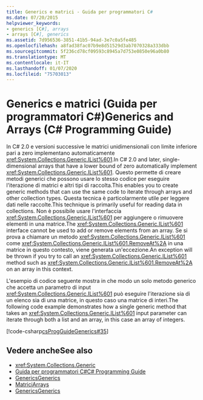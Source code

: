 ```yaml
---
title: Generics e matrici - Guida per programmatori C#
ms.date: 07/20/2015
helpviewer_keywords:
- generics [C#], arrays
- arrays [C#], generics
ms.assetid: 7d956536-3851-41b5-94ad-3e7c0a5fe485
ms.openlocfilehash: a8fad38fac07b9e8d51529d3ab7070328a333dbb
ms.sourcegitcommit: 5f236cd78cf09593c8945a7d753e0850e96a0b80
ms.translationtype: MT
ms.contentlocale: it-IT
ms.lasthandoff: 01/07/2020
ms.locfileid: "75703013"
---
```

# <a name="generics-and-arrays-c-programming-guide"></a><span data-ttu-id="f806c-102">Generics e matrici (Guida per programmatori C#)</span><span class="sxs-lookup"><span data-stu-id="f806c-102">Generics and Arrays (C# Programming Guide)</span></span>
<span data-ttu-id="f806c-103">In C# 2.0 e versioni successive le matrici unidimensionali con limite inferiore pari a zero implementano automaticamente <xref:System.Collections.Generic.IList%601>.</span><span class="sxs-lookup"><span data-stu-id="f806c-103">In C# 2.0 and later, single-dimensional arrays that have a lower bound of zero automatically implement <xref:System.Collections.Generic.IList%601>.</span></span> <span data-ttu-id="f806c-104">Questo permette di creare metodi generici che possono usare lo stesso codice per eseguire l'iterazione di matrici e altri tipi di raccolta.</span><span class="sxs-lookup"><span data-stu-id="f806c-104">This enables you to create generic methods that can use the same code to iterate through arrays and other collection types.</span></span> <span data-ttu-id="f806c-105">Questa tecnica è particolarmente utile per leggere dati nelle raccolte.</span><span class="sxs-lookup"><span data-stu-id="f806c-105">This technique is primarily useful for reading data in collections.</span></span> <span data-ttu-id="f806c-106">Non è possibile usare l'interfaccia <xref:System.Collections.Generic.IList%601> per aggiungere o rimuovere elementi in una matrice.</span><span class="sxs-lookup"><span data-stu-id="f806c-106">The <xref:System.Collections.Generic.IList%601> interface cannot be used to add or remove elements from an array.</span></span> <span data-ttu-id="f806c-107">Se si prova a chiamare un metodo <xref:System.Collections.Generic.IList%601> come <xref:System.Collections.Generic.IList%601.RemoveAt%2A> in una matrice in questo contesto, viene generata un'eccezione.</span><span class="sxs-lookup"><span data-stu-id="f806c-107">An exception will be thrown if you try to call an <xref:System.Collections.Generic.IList%601> method such as <xref:System.Collections.Generic.IList%601.RemoveAt%2A> on an array in this context.</span></span>  
  
 <span data-ttu-id="f806c-108">L'esempio di codice seguente mostra in che modo un solo metodo generico che accetta un parametro di input <xref:System.Collections.Generic.IList%601> può eseguire l'iterazione sia di un elenco sia di una matrice, in questo caso una matrice di interi.</span><span class="sxs-lookup"><span data-stu-id="f806c-108">The following code example demonstrates how a single generic method that takes an <xref:System.Collections.Generic.IList%601> input parameter can iterate through both a list and an array, in this case an array of integers.</span></span>  
  
 [!code-csharp[csProgGuideGenerics#35](~/samples/snippets/csharp/VS_Snippets_VBCSharp/csProgGuideGenerics/CS/Generics.cs#35)]  
  
## <a name="see-also"></a><span data-ttu-id="f806c-109">Vedere anche</span><span class="sxs-lookup"><span data-stu-id="f806c-109">See also</span></span>

- <xref:System.Collections.Generic>
- [<span data-ttu-id="f806c-110">Guida per programmatori C#</span><span class="sxs-lookup"><span data-stu-id="f806c-110">C# Programming Guide</span></span>](../index.md)
- [<span data-ttu-id="f806c-111">Generics</span><span class="sxs-lookup"><span data-stu-id="f806c-111">Generics</span></span>](./index.md)
- [<span data-ttu-id="f806c-112">Matrici</span><span class="sxs-lookup"><span data-stu-id="f806c-112">Arrays</span></span>](../arrays/index.md)
- [<span data-ttu-id="f806c-113">Generics</span><span class="sxs-lookup"><span data-stu-id="f806c-113">Generics</span></span>](../../../standard/generics/index.md)
